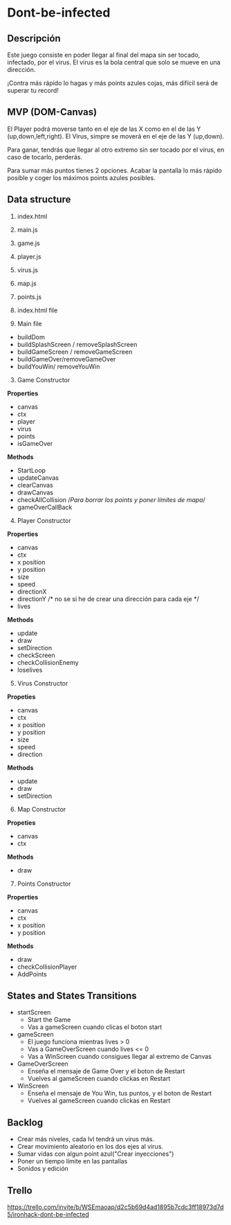 # Dont-be-infected

## Descripción
Este juego consiste en poder llegar al final del mapa sin ser tocado, infectado, por el virus. El virus es la bola central que solo se mueve en una dirección. 

¡Contra más rápido lo hagas y más points azules cojas, más difícil será de superar tu record! 

## MVP (DOM-Canvas)

El Player podrá moverse tanto en el eje de las X como en el de las Y (up,down,left,right). El Virus, simpre se moverá en el eje de las Y (up,down).

Para ganar, tendrás que llegar al otro extremo sin ser tocado por el virus, en caso de tocarlo, perderás.

Para sumar más puntos tienes 2 opciones. Acabar la pantalla lo más rápido posible y coger los máximos points azules posibles. 

## Data structure 
1. index.html
2. main.js
3. game.js
4. player.js
5. virus.js
6. map.js
7. points.js

1. index.html file 
2. Main file
- buildDom
- buildSplashScreen / removeSplashScreen
- buildGameScreen / removeGameScreen
- buildGameOver/removeGameOver
- buildYouWin/ removeYouWin

3. Game Constructor

**Properties**
- canvas
- ctx
- player
- virus
- points
- isGameOver

**Methods**

- StartLoop
- updateCanvas
- clearCanvas
- drawCanvas
- checkAllCollision /*Para borrar los points y poner límites de mapa*/
- gameOverCallBack

4. Player Constructor

**Properties**
- canvas
- ctx
- x position
- y position
- size
- speed
- directionX
- directionY /* no se si he de crear una dirección para cada eje */
- lives

**Methods**

- update
- draw
- setDirection
- checkScreen
- checkCollisionEnemy
- loselives

5. Virus Constructor

**Propeties**
- canvas
- ctx
- x position
- y position
- size
- speed
- direction

**Methods**

- update
- draw
- setDirection

6. Map Constructor

**Propeties**
- canvas
- ctx

**Methods**
- draw

7. Points Constructor

**Properties**
- canvas
- ctx
- x position
- y position

**Methods**
- draw
- checkCollisionPlayer
- AddPoints

## States and States Transitions

- startScreen
   - Start the Game
   - Vas a gameScreen cuando clicas el boton start
- gameScreen
   - El juego funciona mientras lives > 0
   - Vas a GameOverScreen cuando lives <= 0
   - Vas a WinScreen cuando consigues llegar al extremo de Canvas
- GameOverScreen
   - Enseña el mensaje de Game Over y el boton de Restart
   - Vuelves al gameScreen cuando clickas en Restart
- WinScreen
   - Enseña el mensaje de You Win, tus puntos, y el boton de Restart
   - Vuelves al gameScreen cuando clickas en Restart

## Backlog

- Crear más niveles, cada lvl tendrá un virus más.
- Crear movimiento aleatorio en los dos ejes al virus.
- Sumar vidas con algun point azul("Crear inyecciones")
- Poner un tiempo límite en las pantallas
- Sonidos y edición 

## Trello

https://trello.com/invite/b/WSEmaoap/d2c5b69d4ad1895b7cdc3ff18973d7d5/ironhack-dont-be-infected






